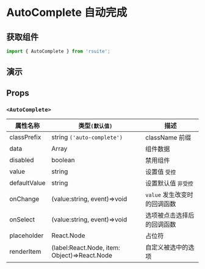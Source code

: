 # AutoComplete 自动完成 [<i class="rs-icon rs-icon-edit2" ></i>](https://github.com/rsuite/rsuite.github.io/blob/master/src/components/auto-complete/index.md)

## 获取组件

```js
import { AutoComplete } from 'rsuite';
```

## 演示

<!--{demo}-->

## Props

### `<AutoComplete>`

| 属性名称     | 类型`(默认值)`                               | 描述                         |
| ------------ | -------------------------------------------- | ---------------------------- |
| classPrefix  | string `('auto-complete')`                   | className 前缀               |
| data         | Array<string>                                | 组件数据                     |
| disabled     | boolean                                      | 禁用组件                     |
| value        | string                                       | 设置值 `受控`                |
| defaultValue | string                                       | 设置默认值 `非受控`          |
| onChange     | (value:string, event)=>void                  | `value` 发生改变时的回调函数 |
| onSelect     | (value:string, event)=>void                  | 选项被点击选择后的回调函数   |
| placeholder  | React.Node                                   | 占位符                       |
| renderItem   | (label:React.Node, item: Object)=>React.Node | 自定义被选中的选项           |
